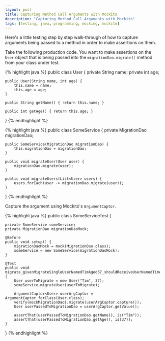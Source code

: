```yaml
---
layout: post
title: Capturing Method Call Arguments with Mockito
description: "Capturing Method Call Arguments with Mockito"
tags: [testing, java, programming, mocking, mockito]
---
```


Here's a little testing step by step walk-through of how to capture arguments being passed to a method in order to make assertions on them.

Take the following production code. You want to make assertions on the `User` object that is being passed into the `migrationDao.migrate()` method from your class under test.

{% highlight java %}
public class User {
    private String name;
    private int age;

    public User(String name, int age) {
        this.name = name;
        this.age = age;
    }

    public String getName() { return this.name; }

    public int getAge() { return this.age; }
}
{% endhighlight %}

{% highlight java %}
public class SomeService {
    private MigrationDao migrationDao;

    public SomeService(MigrationDao migrationDao) {
        this.migrationDao = migrationDao;
    }

    public void migrateUser(User user) {
        migrationDao.migrate(user);
    }

    public void migrateUsers(List<User> users) {
        users.forEach(user -> migrationDao.migrate(user));
    }
}
{% endhighlight %}

Capture the argument using Mockito's `ArgumentCaptor`.

{% highlight java %}
public class SomeServiceTest {

    private SomeService someService;
    private MigrationDao migrationDaoMock;

    @Before
    public void setup() {
        migrationDaoMock = mock(MigrationDao.class);
        someService = new SomeService(migrationDaoMock);
    }

    @Test
    public void migrate_givenMigrateSingleUserNamedTimAged37_shouldReceiveUserNamedTimAged37() {
        User userToMigrate = new User("Tim", 37);
        someService.migrateUser(userToMigrate);
        
        ArgumentCaptor<User> userArgCaptor = ArgumentCaptor.forClass(User.class);
        verify(mockMigrationDao).migrate(userArgCaptor.capture());
        User userPassedToMigrationDao = userArgCaptor.getValue();
        
        assertThat(userPassedToMigrationDao.getName(), is("Tim"));
        assertThat(userPassedToMigrationDao.getAge(), is(37));
    }
}
{% endhighlight %}
